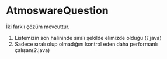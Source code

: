 # AtmoswareQuestion
İki farklı çözüm mevcuttur.
1. Listemizin son halininde  sıralı şekilde elimizde olduğu (_1_.java) 
2. Sadece sıralı olup olmadığını kontrol eden daha performanlı çalışan(_2_.java) 
